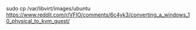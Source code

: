 

sudo cp /var/libvirt/images/ubuntu
https://www.reddit.com/r/VFIO/comments/6c4yk3/converting_a_windows_10_physical_to_kvm_guest/